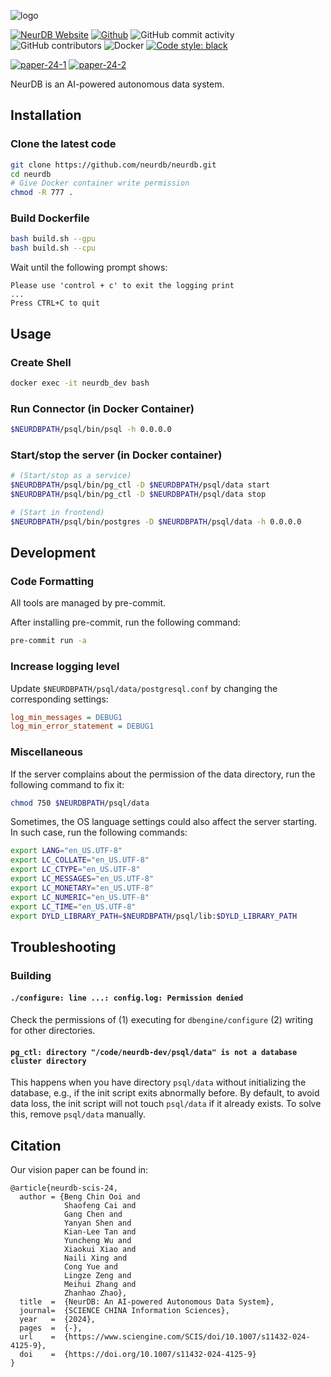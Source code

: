 ![logo](./doc/logo.jpg)

[![NeurDB Website](https://img.shields.io/badge/Website-neurdb.com-blue)](https://neurdb.com)
[![Github](https://img.shields.io/badge/Github-100000.svg?logo=github&logoColor=white)](https://github.com/neurdb/neurdb)
![GitHub commit activity](https://img.shields.io/github/commit-activity/m/neurdb/neurdb)
![GitHub contributors](https://img.shields.io/github/contributors-anon/neurdb/neurdb)
![Docker](https://img.shields.io/badge/Docker-2496ED?logo=docker&logoColor=white)
[![Code style: black](https://img.shields.io/badge/code%20style-black-000000.svg)](https://github.com/psf/black)

[![paper-24-1](https://img.shields.io/badge/DOI-10.1007/s11432--024--4125--9-B31B1B.svg)](https://www.sciengine.com/SCIS/doi/10.1007/s11432-024-4125-9)
[![paper-24-2](https://img.shields.io/badge/arXiv-2408.03013-b31b1b.svg?labelColor=f9f107)](https://arxiv.org/abs/2408.03013)


NeurDB is an AI-powered autonomous data system.

## Installation

### Clone the latest code

```bash
git clone https://github.com/neurdb/neurdb.git
cd neurdb
# Give Docker container write permission
chmod -R 777 .
```

### Build Dockerfile

```bash
bash build.sh --gpu
bash build.sh --cpu
```

Wait until the following prompt shows:

```
Please use 'control + c' to exit the logging print
...
Press CTRL+C to quit
```

## Usage

### Create Shell

```bash
docker exec -it neurdb_dev bash
```

### Run Connector (in Docker Container)

```bash
$NEURDBPATH/psql/bin/psql -h 0.0.0.0
```

<!--
### Run tests

> [!NOTE]
> In the current state, the implementation of `PREDICT` syntax is not complete but scheduled. Once it is done, you can use the following syntax to run the training/inference on the specific data table, e.g.,
> ```
> PREDICT CLASS OF class FROM iris;
> ```
-->

### Start/stop the server (in Docker container)

```bash
# (Start/stop as a service)
$NEURDBPATH/psql/bin/pg_ctl -D $NEURDBPATH/psql/data start
$NEURDBPATH/psql/bin/pg_ctl -D $NEURDBPATH/psql/data stop

# (Start in frontend)
$NEURDBPATH/psql/bin/postgres -D $NEURDBPATH/psql/data -h 0.0.0.0
```

## Development

### Code Formatting

All tools are managed by pre-commit.

After installing pre-commit, run the following command:

```bash
pre-commit run -a
```

### Increase logging level

Update `$NEURDBPATH/psql/data/postgresql.conf` by changing the corresponding settings:

```ini
log_min_messages = DEBUG1
log_min_error_statement = DEBUG1
```

### Miscellaneous

If the server complains about the permission of the data directory, run the following command to fix it:

```bash
chmod 750 $NEURDBPATH/psql/data
```

Sometimes, the OS language settings could also affect the server starting. In such case, run the following commands:

```bash
export LANG="en_US.UTF-8"
export LC_COLLATE="en_US.UTF-8"
export LC_CTYPE="en_US.UTF-8"
export LC_MESSAGES="en_US.UTF-8"
export LC_MONETARY="en_US.UTF-8"
export LC_NUMERIC="en_US.UTF-8"
export LC_TIME="en_US.UTF-8"
export DYLD_LIBRARY_PATH=$NEURDBPATH/psql/lib:$DYLD_LIBRARY_PATH
```

## Troubleshooting

### Building

#### `./configure: line ...: config.log: Permission denied`

Check the permissions of (1) executing for `dbengine/configure` (2) writing for other directories.

#### `pg_ctl: directory "/code/neurdb-dev/psql/data" is not a database cluster directory`

This happens when you have directory `psql/data` without initializing the database, e.g., if the init script exits abnormally before. By default, to avoid data loss, the init script will not touch `psql/data` if it already exists. To solve this, remove `psql/data` manually.


## Citation

Our vision paper can be found in:

```
@article{neurdb-scis-24,
  author = {Beng Chin Ooi and
            Shaofeng Cai and
            Gang Chen and
            Yanyan Shen and
            Kian-Lee Tan and
            Yuncheng Wu and
            Xiaokui Xiao and
            Naili Xing and
            Cong Yue and
            Lingze Zeng and
            Meihui Zhang and
            Zhanhao Zhao},
  title  =  {NeurDB: An AI-powered Autonomous Data System},
  journal=  {SCIENCE CHINA Information Sciences},
  year   =  {2024},
  pages  =  {-},
  url    =  {https://www.sciengine.com/SCIS/doi/10.1007/s11432-024-4125-9},
  doi    =  {https://doi.org/10.1007/s11432-024-4125-9}
}
```
